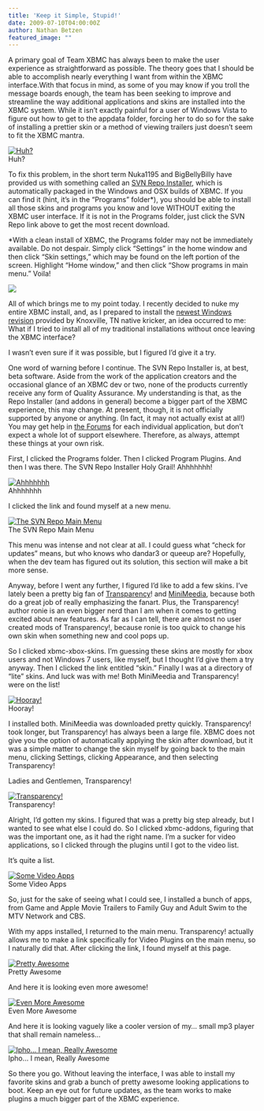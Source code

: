 ```yaml
---
title: 'Keep it Simple, Stupid!'
date: 2009-07-10T04:00:00Z
author: Nathan Betzen
featured_image: ""
---
```

A primary goal of Team XBMC has always been to make the user experience as straightforward as possible. The theory goes that I should be able to accomplish nearly everything I want from within the XBMC interface.With that focus in mind, as some of you may know if you troll the message boards enough, the team has been seeking to improve and streamline the way additional applications and skins are installed into the XBMC system. While it isn’t exactly painful for a user of Windows Vista to figure out how to get to the appdata folder, forcing her to do so for the sake of installing a prettier skin or a method of viewing trailers just doesn’t seem to fit the XBMC mantra.

  [![Huh?](/sites/default/files/uploads/appdata1-300x187.jpg)](/natethomas/files/appdata1.jpg)  
 Huh?

  To fix this problem, in the short term Nuka1195 and BigBellyBilly have provided us with something called an [SVN Repo Installer](https://forum.kodi.tv/showthread.php?pid=159135%23pid159135), which is automatically packaged in the Windows and OSX builds of XBMC. If you can find it (hint, it’s in the “Programs” folder*), you should be able to install all those skins and programs you know and love WITHOUT exiting the XBMC user interface. If it is not in the Programs folder, just click the SVN Repo link above to get the most recent download.

 *With a clean install of XBMC, the Programs folder may not be immediately available. Do not despair. Simply click “Settings” in the home window and then click “Skin settings,” which may be found on the left portion of the screen. Highlight “Home window,” and then click “Show programs in main menu.” Voila!

 [![](/sites/default/files/uploads/screenshot026-300x168.jpg)](/natethomas/files/screenshot026.jpg)

  All of which brings me to my point today. I recently decided to nuke my entire XBMC install, and, as I prepared to install the [newest Windows revision](https://forum.kodi.tv/showthread.php?tid=35452) provided by Knoxville, TN native kricker, an idea occurred to me: What if I tried to install all of my traditional installations without once leaving the XBMC interface?

 I wasn’t even sure if it was possible, but I figured I’d give it a try.

 One word of warning before I continue. The SVN Repo Installer is, at best, beta software. Aside from the work of the application creators and the occasional glance of an XBMC dev or two, none of the products currently receive any form of Quality Assurance. My understanding is that, as the Repo Installer (and addons in general) become a bigger part of the XBMC experience, this may change. At present, though, it is not officially supported by anyone or anything. (In fact, it may not actually exist at all!) You may get help in [the Forums](https://forum.kodi.tv/forumdisplay.php?fid=27) for each individual application, but don’t expect a whole lot of support elsewhere. Therefore, as always, attempt these things at your own risk.

 First, I clicked the Programs folder. Then I clicked Program Plugins. And then I was there. The SVN Repo Installer Holy Grail! Ahhhhhhh!

 [![Ahhhhhhh](/sites/default/files/uploads/svn-repo-holy-grail-300x187.jpg)](/natethomas/files/svn-repo-holy-grail.jpg)  
 Ahhhhhhh

  I clicked the link and found myself at a new menu.

 [![The SVN Repo Main Menu](/sites/default/files/uploads/repo-list-300x193.jpg)](/natethomas/files/repo-list.jpg)  
 The SVN Repo Main Menu

  This menu was intense and not clear at all. I could guess what “check for updates” means, but who knows who dandar3 or queeup are? Hopefully, when the dev team has figured out its solution, this section will make a bit more sense.

 Anyway, before I went any further, I figured I’d like to add a few skins. I’ve lately been a pretty big fan of [Transparency](https://forum.kodi.tv/showthread.php?tid=52125)! and [MiniMeedia](https://forum.kodi.tv/showthread.php?tid=53529), because both do a great job of really emphasizing the fanart. Plus, the Transparency! author ronie is an even bigger nerd than I am when it comes to getting excited about new features. As far as I can tell, there are almost no user created mods of Transparency!, because ronie is too quick to change his own skin when something new and cool pops up.

 So I clicked xbmc-xbox-skins. I’m guessing these skins are mostly for xbox users and not Windows 7 users, like myself, but I thought I’d give them a try anyway. Then I clicked the link entitled “skin.” Finally I was at a directory of “lite” skins. And luck was with me! Both MiniMeedia and Transparency! were on the list!

 [![Hooray!](/sites/default/files/uploads/skin-list-300x187.jpg)](/natethomas/files/skin-list.jpg)  
 Hooray!

  I installed both. MiniMeedia was downloaded pretty quickly. Transparency! took longer, but Transparency! has always been a large file. XBMC does not give you the option of automatically applying the skin after download, but it was a simple matter to change the skin myself by going back to the main menu, clicking Settings, clicking Appearance, and then selecting Transparency!

 Ladies and Gentlemen, Transparency!

 [![Transparency!](/sites/default/files/uploads/screenshot021-300x168.jpg)](/natethomas/files/screenshot021.jpg)  
 Transparency!

  Alright, I’d gotten my skins. I figured that was a pretty big step already, but I wanted to see what else I could do. So I clicked xbmc-addons, figuring that was the important one, as it had the right name. I’m a sucker for video applications, so I clicked through the plugins until I got to the video list.

 It’s quite a list.

 [![Some Video Apps](/sites/default/files/uploads/screenshot022-300x168.jpg)](/natethomas/files/screenshot022.jpg)  
 Some Video Apps

  So, just for the sake of seeing what I could see, I installed a bunch of apps, from Game and Apple Movie Trailers to Family Guy and Adult Swim to the MTV Network and CBS.

 With my apps installed, I returned to the main menu. Transparency! actually allows me to make a link specifically for Video Plugins on the main menu, so I naturally did that. After clicking the link, I found myself at this page.

 [![Pretty Awesome](/sites/default/files/uploads/screenshot009-300x187.jpg)](/natethomas/files/screenshot009.jpg)  
 Pretty Awesome

  And here it is looking even more awesome!

 [![Even More Awesome](/sites/default/files/uploads/screenshot010-300x187.jpg)](/natethomas/files/screenshot010.jpg)  
 Even More Awesome

  And here it is looking vaguely like a cooler version of my… small mp3 player that shall remain nameless…

 [![Ipho... I mean, Really Awesome](/sites/default/files/uploads/screenshot011-300x187.jpg)](/natethomas/files/screenshot011.jpg)  
 Ipho… I mean, Really Awesome

  So there you go. Without leaving the interface, I was able to install my favorite skins and grab a bunch of pretty awesome looking applications to boot. Keep an eye out for future updates, as the team works to make plugins a much bigger part of the XBMC experience.

 